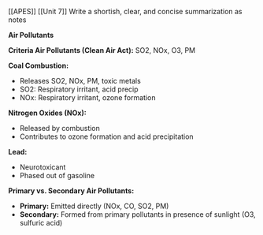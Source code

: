 [[APES]]
[[Unit 7]]
Write a shortish, clear, and concise summarization as notes

**Air Pollutants**

**Criteria Air Pollutants (Clean Air Act):** SO2, NOx, O3, PM

**Coal Combustion:**
* Releases SO2, NOx, PM, toxic metals
* SO2: Respiratory irritant, acid precip
* NOx: Respiratory irritant, ozone formation

**Nitrogen Oxides (NOx):**
* Released by combustion
* Contributes to ozone formation and acid precipitation

**Lead:**
* Neurotoxicant
* Phased out of gasoline

**Primary vs. Secondary Air Pollutants:**
* **Primary:** Emitted directly (NOx, CO, SO2, PM)
* **Secondary:** Formed from primary pollutants in presence of sunlight (O3, sulfuric acid)